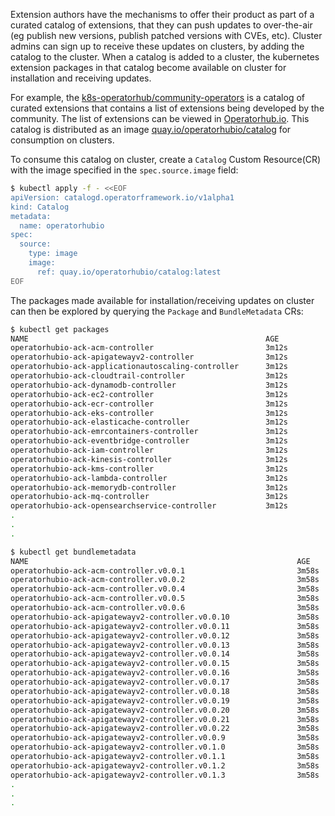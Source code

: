 Extension authors have the mechanisms to offer their product as part of a curated catalog of extensions, that they can push updates to over-the-air (eg publish new versions, publish patched versions with CVEs, etc). Cluster admins can sign up to receive these updates on clusters, by adding the catalog to the cluster. When a catalog is added to a cluster, the kubernetes extension packages in that catalog become available on cluster for installation and receiving updates.  

For example, the [k8s-operatorhub/community-operators](https://github.com/k8s-operatorhub/community-operators) is a catalog of curated extensions that contains a list of extensions being developed by the community. The list of extensions can be viewed in [Operatorhub.io](https://operatorhub.io). This catalog is distributed as an image [quay.io/operatorhubio/catalog](https://quay.io/repository/operatorhubio/catalog?tag=latest&tab=tags) for consumption on clusters. 

To consume this catalog on cluster, create a `Catalog` Custom Resource(CR) with the image specified in the `spec.source.image` field: 

```bash
$ kubectl apply -f - <<EOF
apiVersion: catalogd.operatorframework.io/v1alpha1
kind: Catalog
metadata:
  name: operatorhubio
spec:
  source:
    type: image
    image:
      ref: quay.io/operatorhubio/catalog:latest
EOF
```

The packages made available for installation/receiving updates on cluster can then be explored by querying the `Package` and `BundleMetadata` CRs: 

```bash
$ kubectl get packages 
NAME                                                     AGE
operatorhubio-ack-acm-controller                         3m12s
operatorhubio-ack-apigatewayv2-controller                3m12s
operatorhubio-ack-applicationautoscaling-controller      3m12s
operatorhubio-ack-cloudtrail-controller                  3m12s
operatorhubio-ack-dynamodb-controller                    3m12s
operatorhubio-ack-ec2-controller                         3m12s
operatorhubio-ack-ecr-controller                         3m12s
operatorhubio-ack-eks-controller                         3m12s
operatorhubio-ack-elasticache-controller                 3m12s
operatorhubio-ack-emrcontainers-controller               3m12s
operatorhubio-ack-eventbridge-controller                 3m12s
operatorhubio-ack-iam-controller                         3m12s
operatorhubio-ack-kinesis-controller                     3m12s
operatorhubio-ack-kms-controller                         3m12s
operatorhubio-ack-lambda-controller                      3m12s
operatorhubio-ack-memorydb-controller                    3m12s
operatorhubio-ack-mq-controller                          3m12s
operatorhubio-ack-opensearchservice-controller           3m12s
.
.
.

$ kubectl get bundlemetadata 
NAME                                                            AGE
operatorhubio-ack-acm-controller.v0.0.1                         3m58s
operatorhubio-ack-acm-controller.v0.0.2                         3m58s
operatorhubio-ack-acm-controller.v0.0.4                         3m58s
operatorhubio-ack-acm-controller.v0.0.5                         3m58s
operatorhubio-ack-acm-controller.v0.0.6                         3m58s
operatorhubio-ack-apigatewayv2-controller.v0.0.10               3m58s
operatorhubio-ack-apigatewayv2-controller.v0.0.11               3m58s
operatorhubio-ack-apigatewayv2-controller.v0.0.12               3m58s
operatorhubio-ack-apigatewayv2-controller.v0.0.13               3m58s
operatorhubio-ack-apigatewayv2-controller.v0.0.14               3m58s
operatorhubio-ack-apigatewayv2-controller.v0.0.15               3m58s
operatorhubio-ack-apigatewayv2-controller.v0.0.16               3m58s
operatorhubio-ack-apigatewayv2-controller.v0.0.17               3m58s
operatorhubio-ack-apigatewayv2-controller.v0.0.18               3m58s
operatorhubio-ack-apigatewayv2-controller.v0.0.19               3m58s
operatorhubio-ack-apigatewayv2-controller.v0.0.20               3m58s
operatorhubio-ack-apigatewayv2-controller.v0.0.21               3m58s
operatorhubio-ack-apigatewayv2-controller.v0.0.22               3m58s
operatorhubio-ack-apigatewayv2-controller.v0.0.9                3m58s
operatorhubio-ack-apigatewayv2-controller.v0.1.0                3m58s
operatorhubio-ack-apigatewayv2-controller.v0.1.1                3m58s
operatorhubio-ack-apigatewayv2-controller.v0.1.2                3m58s
operatorhubio-ack-apigatewayv2-controller.v0.1.3                3m58s
.
.
.
```
